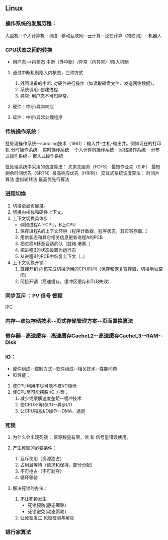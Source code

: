 ## Linux
### 操作系统的发展历程：
大型机--个人计算机--网络--移动互联网--云计算--泛在计算（物联网）--机器人

### CPU状态之间的转换
- 用户态-->内核态
	中断（外中断）/异常（内异常）/陷入机制
1. 通过中断机制陷入内核态，三种方式
	1. 外围设备的中断: 对硬件进行操作（如读取磁盘文件、发送网络数据）。
	2. 系统调用: 创建进程.
	3. 异常: 用户态不可知异常。

2. 硬件：中断/异常响应
3. 软件：中断/异常处理程序

### 传统操作系统：
批处理操作系统--spooling技术（1961）：输入井-主机-输出井。例如现在的打印机
分时操作系统--
实时操作系统--
个人计算机操作系统--
网络操作系统--
分布式操作系统--
嵌入式操作系统


批处理系统中采用的调度算法：
先来先服务（FCFS）  最短作业先（SJF）  最短剩余时间优先（SRTN）最高响应优先（HRRN）
交互式系统调度算法：
时间片算法  虚拟轮转法  最高优先行算法

### 进程切换
1. 切换全局页目录。
2. 切换内核栈和硬件上下文。
3. 上下文切换具体步：
	- 例如进程A下CPU，B上CPU
	1. 保存进程A的上下文环境（程序计数器，程序状态，其它寄存器...）
	2. 用新状态和其它相关信息更新进程A的PCB
	3. 把进程A移至合适的队（就绪.堵塞..）
	4. 把进程B的状态设置为运行态
	5. 从进程B的PCB中恢复上下文（..）
4. 上下文切换开销：
	1. 直接开销 内核完成切换所用的CPU时间（保存和恢复寄存器，切换地址空间）
	2. 简接开销（高速缓存，缓冲区缓存和TLB失效）

### 同步互斥 ：PV  信号  管程
IPC

### 内存--虚拟存储技术--页式存储管理方案--页面置换算法

### 寄存器--高速缓存--高速缓存CacheL2--高速缓存CacheL3--RAM--Disk

### IO：
- 硬件组成--控制方式--软件组成--相关技术--性能问题
- IO性能：
1. 使CPU利用率尽可能不被I/O降低
2. 使CPU尽可能摆脱I/O
	方案：
	1. 减少或缓解速度差距--缓冲技术
	2. 使CPU不等待I/O--异步I/O
	3. 让CPU摆脱I/O操作--DMA，通道

### 死锁
1. 为什么会出现死锁：
	资源数量有限，锁 和 信号量错误使用。

2. 产生死锁的必要条件：
	1. 互斥使用（资源独占）
	2. 占用且等待（请求和保持，部分分配）
	3. 不可抢占（不可剥夺）
	4. 循环等待

3. 解决死锁的办法：
	1. 不让死锁发生
		- 死锁预防(静态策略)
		- 死锁避免(动态策略)
	2. 让死锁发生
		死锁检测与解除

### 银行家算法


